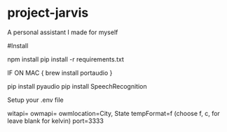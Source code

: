 # project-jarvis
A personal assistant I made for myself

#Install

npm install
pip install -r requirements.txt

IF ON MAC {
brew install portaudio 
}

pip install pyaudio
pip install SpeechRecognition

Setup your .env file

witapi=
owmapi=
owmlocation=City, State
tempFormat=f (choose f, c, for leave blank for kelvin)
port=3333

